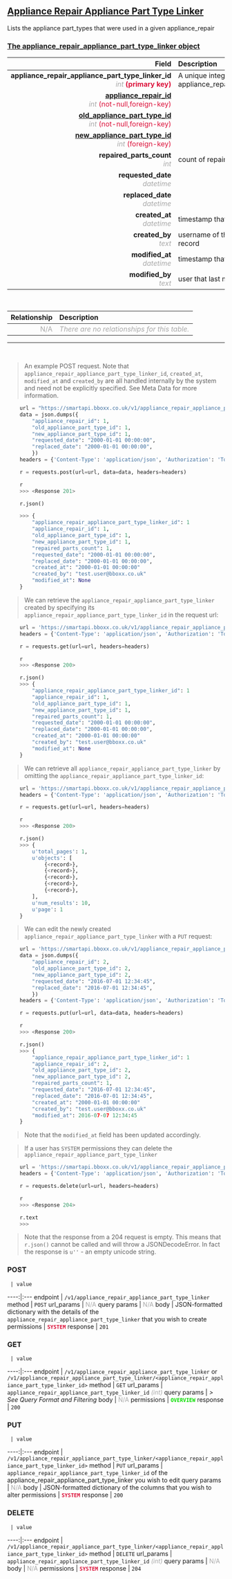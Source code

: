 ## <u>Appliance Repair Appliance Part Type Linker</u>
Lists the appliance part_types that were used in a given appliance_repair


### <u>The appliance_repair_appliance_part_type_linker object</u>

Field | Description
------:|:------------
__appliance_repair_appliance_part_type_linker_id__ <br><font color="DarkGray">_int_</font> <font color="Crimson">__(primary key)__</font> | A unique integer identifier for each appliance_repair_appliance_part_type_linker.
__<a href="/#appliance-repair">appliance_repair_id</a>__ <br><font color="DarkGray">_int_</font> <font color="Crimson">(not-null,foreign-key)</font> | 
__<a href="/#old-appliance-part-type">old_appliance_part_type_id</a>__ <br><font color="DarkGray">_int_</font> <font color="Crimson">(not-null,foreign-key)</font> | 
__<a href="/#new-appliance-part-type">new_appliance_part_type_id</a>__ <br><font color="DarkGray">_int_</font> <font color="Crimson">(foreign-key)</font> | 
__repaired_parts_count__ <br><font color="DarkGray">_int_</font> <font color="Crimson"></font> | count of repaired parts
__requested_date__ <br><font color="DarkGray">_datetime_</font> <font color="Crimson"></font> | 
__replaced_date__ <br><font color="DarkGray">_datetime_</font> <font color="Crimson"></font> | 
__created_at__  <br><font color="DarkGray">_datetime_</font> | timestamp that the record was created at
__created_by__  <br><font color="DarkGray">_text_</font>| username of the user who created the record
__modified_at__ <br><font color="DarkGray">_datetime_</font>| timestamp that the record was last modified
__modified_by__ <br><font color="DarkGray">_text_</font>| user that last modified the record

<br>

Relationship | Description
-------------:|:------------
<font color="DarkGray">N/A</font> | <font color="DarkGray">_There are no relationships for this table._</font>

<hr>
<br>

> An example POST request. Note that `appliance_repair_appliance_part_type_linker_id`, `created_at`, `modified_at` and `created_by` are all handled internally by the system and need not be explicitly specified. See Meta Data for more information.

```python
    url = "https://smartapi.bboxx.co.uk/v1/appliance_repair_appliance_part_type_linker"
    data = json.dumps({
		"appliance_repair_id": 1,
		"old_appliance_part_type_id": 1,
		"new_appliance_part_type_id": 1,
		"requested_date": "2000-01-01 00:00:00",
		"replaced_date": "2000-01-01 00:00:00",
		})
    headers = {'Content-Type': 'application/json', 'Authorization': 'Token token=A_VALID_TOKEN'}

    r = requests.post(url=url, data=data, headers=headers)

    r
    >>> <Response 201>

    r.json()

    >>> {
		"appliance_repair_appliance_part_type_linker_id": 1
		"appliance_repair_id": 1,
		"old_appliance_part_type_id": 1,
		"new_appliance_part_type_id": 1,
		"repaired_parts_count": 1,
		"requested_date": "2000-01-01 00:00:00",
		"replaced_date": "2000-01-01 00:00:00",
		"created_at": "2000-01-01 00:00:00"
		"created_by": "test.user@bboxx.co.uk"
		"modified_at": None
	}
```

> We can retrieve the `appliance_repair_appliance_part_type_linker` created by specifying its `appliance_repair_appliance_part_type_linker_id` in the request url:

```python
    url = 'https://smartapi.bboxx.co.uk/v1/appliance_repair_appliance_part_type_linker/1'
    headers = {'Content-Type': 'application/json', 'Authorization': 'Token token=A_VALID_TOKEN'}

    r = requests.get(url=url, headers=headers)

    r
    >>> <Response 200>

    r.json()
    >>> {
		"appliance_repair_appliance_part_type_linker_id": 1
		"appliance_repair_id": 1,
		"old_appliance_part_type_id": 1,
		"new_appliance_part_type_id": 1,
		"repaired_parts_count": 1,
		"requested_date": "2000-01-01 00:00:00",
		"replaced_date": "2000-01-01 00:00:00",
		"created_at": "2000-01-01 00:00:00"
		"created_by": "test.user@bboxx.co.uk"
		"modified_at": None
	}
```

> We can retrieve all `appliance_repair_appliance_part_type_linker` by omitting the `appliance_repair_appliance_part_type_linker_id`:

```python
    url = 'https://smartapi.bboxx.co.uk/v1/appliance_repair_appliance_part_type_linker'
    headers = {'Content-Type': 'application/json', 'Authorization': 'Token token=A_VALID_TOKEN'}

    r = requests.get(url=url, headers=headers)

    r
    >>> <Response 200>

    r.json()
    >>> {
        u'total_pages': 1,
        u'objects': [
            {<record>},
            {<record>},
            {<record>},
            {<record>},
            {<record>},
        ],
        u'num_results': 10,
        u'page': 1
    }
```

> We can edit the newly created `appliance_repair_appliance_part_type_linker` with a `PUT` request:

```python
    url = 'https://smartapi.bboxx.co.uk/v1/appliance_repair_appliance_part_type_linker/1'
    data = json.dumps({
		"appliance_repair_id": 2,
		"old_appliance_part_type_id": 2,
		"new_appliance_part_type_id": 2,
		"requested_date": "2016-07-01 12:34:45",
		"replaced_date": "2016-07-01 12:34:45",
		})
    headers = {'Content-Type': 'application/json', 'Authorization': 'Token token=A_VALID_TOKEN'}

    r = requests.put(url=url, data=data, headers=headers)

    r
    >>> <Response 200>

    r.json()
    >>> {
		"appliance_repair_appliance_part_type_linker_id": 1
		"appliance_repair_id": 2,
		"old_appliance_part_type_id": 2,
		"new_appliance_part_type_id": 2,
		"repaired_parts_count": 1,
		"requested_date": "2016-07-01 12:34:45",
		"replaced_date": "2016-07-01 12:34:45",
		"created_at": "2000-01-01 00:00:00"
		"created_by": "test.user@bboxx.co.uk"
		"modified_at": 2016-07-07 12:34:45
	}
```
> Note that the `modified_at` field has been updated accordingly.

> If a user has `SYSTEM` permissions they can delete the `appliance_repair_appliance_part_type_linker`

```python
    url = 'https://smartapi.bboxx.co.uk/v1/appliance_repair_appliance_part_type_linker/1'
    headers = {'Content-Type': 'application/json', 'Authorization': 'Token token=A_VALID_TOKEN'}

    r = requests.delete(url=url, headers=headers)

    r
    >>> <Response 204>

    r.text
    >>>
```
> Note that the response from a 204 request is empty. This means that `r.json()` cannot be called and will throw a JSONDecodeError. In fact the response is `u''` - an empty unicode string.



### POST
     | value
 ----:|:---
endpoint | `/v1/appliance_repair_appliance_part_type_linker`
method | `POST`
url_params | <font color="DarkGray">N/A</font>
query params | <font color="DarkGray">N/A</font>
body | JSON-formatted dictionary with the details of the `appliance_repair_appliance_part_type_linker` that you wish to create
permissions | <font color="Crimson">__`SYSTEM`__</font>
response | `201`

### GET
     | value
 ----:|:---
endpoint | `/v1/appliance_repair_appliance_part_type_linker` or `/v1/appliance_repair_appliance_part_type_linker/<appliance_repair_appliance_part_type_linker_id>`
method | `GET`
url_params | `appliance_repair_appliance_part_type_linker_id` <font color="DarkGray">_(int)_</font>
query params | *> See Query Format and Filtering*
body | <font color="DarkGray">N/A</font>
permissions | <font color="Jade">__`OVERVIEW`__</font>
response | `200`

### PUT
     | value
 ----:|:---
endpoint | `/v1/appliance_repair_appliance_part_type_linker/<appliance_repair_appliance_part_type_linker_id>`
method | `PUT`
url_params | `appliance_repair_appliance_part_type_linker_id` of the appliance_repair_appliance_part_type_linker you wish to edit
query params | <font color="DarkGray">N/A</font>
body | JSON-formatted dictionary of the columns that you wish to alter
permissions | <font color="Crimson">__`SYSTEM`__</font>
response | `200`

### DELETE
     | value
 ----:|:---
endpoint | `/v1/appliance_repair_appliance_part_type_linker/<appliance_repair_appliance_part_type_linker_id>`
method | `DELETE`
url_params | `appliance_repair_appliance_part_type_linker_id` <font color="DarkGray">_(int)_</font>
query params | <font color="DarkGray">N/A</font>
body | <font color="DarkGray">N/A</font>
permissions | <font color="Crimson">__`SYSTEM`__</font>
response | `204`

    